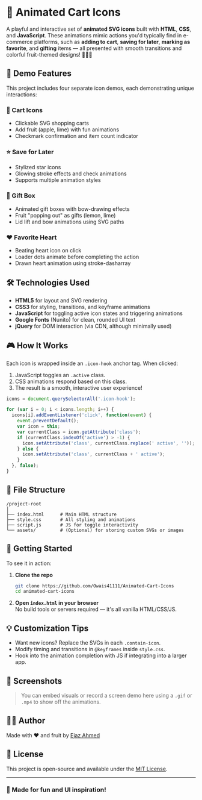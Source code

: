 # 🛒 Animated Cart Icons

A playful and interactive set of **animated SVG icons** built with **HTML**, **CSS**, and **JavaScript**. These animations mimic actions you'd typically find in e-commerce platforms, such as **adding to cart**, **saving for later**, **marking as favorite**, and **gifting** items — all presented with smooth transitions and colorful fruit-themed designs! 🍎🍋🍉

## 🌟 Demo Features

This project includes four separate icon demos, each demonstrating unique interactions:

### 🛒 Cart Icons
- Clickable SVG shopping carts
- Add fruit (apple, lime) with fun animations
- Checkmark confirmation and item count indicator

### ⭐ Save for Later
- Stylized star icons
- Glowing stroke effects and check animations
- Supports multiple animation styles

### 🎁 Gift Box
- Animated gift boxes with bow-drawing effects
- Fruit "popping out" as gifts (lemon, lime)
- Lid lift and bow animations using SVG paths

### ❤️ Favorite Heart
- Beating heart icon on click
- Loader dots animate before completing the action
- Drawn heart animation using stroke-dasharray

## 🛠️ Technologies Used

- **HTML5** for layout and SVG rendering
- **CSS3** for styling, transitions, and keyframe animations
- **JavaScript** for toggling active icon states and triggering animations
- **Google Fonts** (Nunito) for clean, rounded UI text
- **jQuery** for DOM interaction (via CDN, although minimally used)

## 🎮 How It Works

Each icon is wrapped inside an `.icon-hook` anchor tag. When clicked:
1. JavaScript toggles an `.active` class.
2. CSS animations respond based on this class.
3. The result is a smooth, interactive user experience!

```js
icons = document.querySelectorAll('.icon-hook');

for (var i = 0; i < icons.length; i++) {
  icons[i].addEventListener('click', function(event) {
    event.preventDefault();
    var icon = this;
    var currentClass = icon.getAttribute('class'); 
    if (currentClass.indexOf('active') > -1) {
      icon.setAttribute('class', currentClass.replace(' active', ''));
    } else {
      icon.setAttribute('class', currentClass + ' active');
    }
  }, false);
}
```

## 📂 File Structure

```
/project-root
│
├── index.html      # Main HTML structure
├── style.css       # All styling and animations
├── script.js       # JS for toggle interactivity
└── assets/         # (Optional) for storing custom SVGs or images
```

## 🚀 Getting Started

To see it in action:

1. **Clone the repo**
   ```bash
   git clone https://github.com/Owais41111/Animated-Cart-Icons
   cd animated-cart-icons
   ```

2. **Open `index.html` in your browser**  
   No build tools or servers required — it's all vanilla HTML/CSS/JS.

## 💡 Customization Tips

- Want new icons? Replace the SVGs in each `.contain-icon`.
- Modify timing and transitions in `@keyframes` inside `style.css`.
- Hook into the animation completion with JS if integrating into a larger app.

## 📸 Screenshots

> You can embed visuals or record a screen demo here using a `.gif` or `.mp4` to show off the animations.

## 🧑‍💻 Author

Made with ❤️ and fruit by [Ejaz Ahmed](https://github.com/Owais41111)

## 📝 License

This project is open-source and available under the [MIT License](LICENSE).

---

### 🍊 Made for fun and UI inspiration!

```
